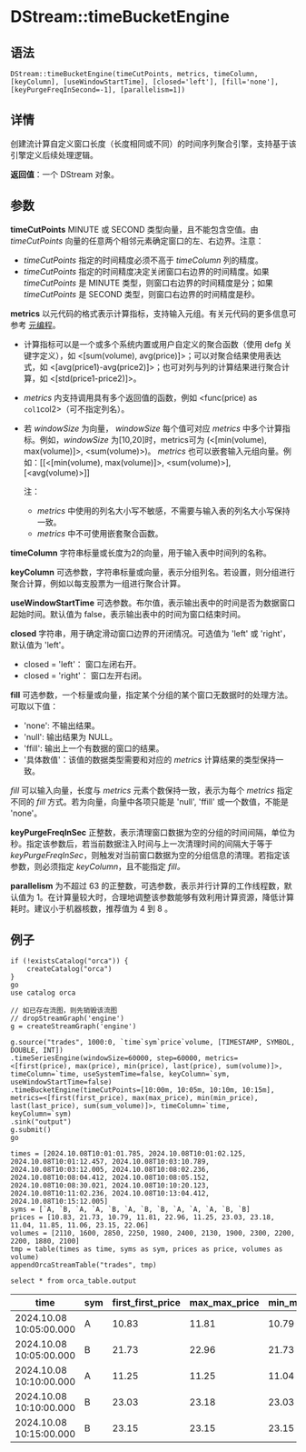 # DStream::timeBucketEngine

## 语法

`DStream::timeBucketEngine(timeCutPoints, metrics, timeColumn, [keyColumn],
[useWindowStartTime], [closed='left'], [fill='none'], [keyPurgeFreqInSecond=-1],
[parallelism=1])`

## 详情

创建流计算自定义窗口长度（长度相同或不同）的时间序列聚合引擎，支持基于该引擎定义后续处理逻辑。

**返回值**：一个 DStream 对象。

## 参数

**timeCutPoints** MINUTE 或 SECOND 类型向量，且不能包含空值。由
*timeCutPoints* 向量的任意两个相邻元素确定窗口的左、右边界。注意：

* *timeCutPoints* 指定的时间精度必须不高于 *timeColumn* 列的精度。
* *timeCutPoints* 指定的时间精度决定关闭窗口右边界的时间精度。如果 *timeCutPoints* 是
  MINUTE 类型，则窗口右边界的时间精度是分；如果 *timeCutPoints* 是 SECOND
  类型，则窗口右边界的时间精度是秒。

**metrics** 以元代码的格式表示计算指标，支持输入元组。有关元代码的更多信息可参考 [元编程](../c/../../progr/objs/meta_progr.html)。

* 计算指标可以是一个或多个系统内置或用户自定义的聚合函数（使用 defg 关键字定义），如
  <[sum(volume), avg(price)]>；可以对聚合结果使用表达式，如
  <[avg(price1)-avg(price2)]>；也可对列与列的计算结果进行聚合计算，如
  <[std(price1-price2)]>。
* *metrics* 内支持调用具有多个返回值的函数，例如 <func(price) as
  `col1`col2>（可不指定列名）。
* 若 *windowSize* 为向量， *windowSize* 每个值可对应
  *metrics* 中多个计算指标。例如，*windowSize* 为[10,20]时，metrics可为
  (<[min(volume), max(volume)]>, <sum(volume)>)。
  *metrics* 也可以嵌套输入元组向量。例如：[[<[min(volume), max(volume)]>,
  <sum(volume)>], [<avg(volume)>]]

  注：
  + *metrics* 中使用的列名大小写不敏感，不需要与输入表的列名大小写保持一致。
  + *metrics* 中不可使用嵌套聚合函数。

**timeColumn** 字符串标量或长度为2的向量，用于输入表中时间列的名称。

**keyColumn**
可选参数，字符串标量或向量，表示分组列名。若设置，则分组进行聚合计算，例如以每支股票为一组进行聚合计算。

**useWindowStartTime** 可选参数。布尔值，表示输出表中的时间是否为数据窗口起始时间。默认值为
false，表示输出表中的时间为窗口结束时间。

**closed** 字符串，用于确定滑动窗口边界的开闭情况。可选值为 'left' 或 'right'，默认值为
'left'。

* closed = 'left'： 窗口左闭右开。
* closed = 'right'： 窗口左开右闭。

**fill** 可选参数，一个标量或向量，指定某个分组的某个窗口无数据时的处理方法。可取以下值：

* 'none': 不输出结果。
* 'null': 输出结果为 NULL。
* 'ffill': 输出上一个有数据的窗口的结果。
* '具体数值'：该值的数据类型需要和对应的 *metrics* 计算结果的类型保持一致。

*fill* 可以输入向量，长度与 *metrics* 元素个数保持一致，表示为每个 *metrics* 指定不同的 *fill*
方式。若为向量，向量中各项只能是 'null', 'ffill' 或一个数值，不能是 'none'。

**keyPurgeFreqInSec**
正整数，表示清理窗口数据为空的分组的时间间隔，单位为秒。指定该参数后，若当前数据注入时间与上一次清理时间的间隔大于等于
*keyPurgeFreqInSec*，则触发对当前窗口数据为空的分组信息的清理。若指定该参数，则必须指定 *keyColumn*，且不能指定
*fill。*

**parallelism** 为不超过 63 的正整数，可选参数，表示并行计算的工作线程数，默认值为
1。在计算量较大时，合理地调整该参数能够有效利用计算资源，降低计算耗时。建议小于机器核数，推荐值为 4 到 8 。

## 例子

```
if (!existsCatalog("orca")) {
	createCatalog("orca")
}
go
use catalog orca

// 如已存在流图，则先销毁该流图
// dropStreamGraph('engine')
g = createStreamGraph('engine')

g.source("trades", 1000:0, `time`sym`price`volume, [TIMESTAMP, SYMBOL, DOUBLE, INT])
.timeSeriesEngine(windowSize=60000, step=60000, metrics=<[first(price), max(price), min(price), last(price), sum(volume)]>, timeColumn=`time, useSystemTime=false, keyColumn=`sym, useWindowStartTime=false)
.timeBucketEngine(timeCutPoints=[10:00m, 10:05m, 10:10m, 10:15m], metrics=<[first(first_price), max(max_price), min(min_price), last(last_price), sum(sum_volume)]>, timeColumn=`time,  keyColumn=`sym)
.sink("output")
g.submit()
go

times = [2024.10.08T10:01:01.785, 2024.10.08T10:01:02.125, 2024.10.08T10:01:12.457, 2024.10.08T10:03:10.789, 2024.10.08T10:03:12.005, 2024.10.08T10:08:02.236, 2024.10.08T10:08:04.412, 2024.10.08T10:08:05.152, 2024.10.08T10:08:30.021, 2024.10.08T10:10:20.123, 2024.10.08T10:11:02.236, 2024.10.08T10:13:04.412, 2024.10.08T10:15:12.005]
syms = [`A, `B, `A, `A, `B, `A, `B, `B, `A, `A, `A, `B, `B]
prices = [10.83, 21.73, 10.79, 11.81, 22.96, 11.25, 23.03, 23.18, 11.04, 11.85, 11.06, 23.15, 22.06]
volumes = [2110, 1600, 2850, 2250, 1980, 2400, 2130, 1900, 2300, 2200, 2200, 1880, 2100]
tmp = table(times as time, syms as sym, prices as price, volumes as volume)
appendOrcaStreamTable("trades", tmp)

select * from orca_table.output
```

| time | sym | first\_first\_price | max\_max\_price | min\_min\_price | last\_last\_price | sum\_sum\_volume |
| --- | --- | --- | --- | --- | --- | --- |
| 2024.10.08 10:05:00.000 | A | 10.83 | 11.81 | 10.79 | 11.81 | 7,210 |
| 2024.10.08 10:05:00.000 | B | 21.73 | 22.96 | 21.73 | 22.96 | 3,580 |
| 2024.10.08 10:10:00.000 | A | 11.25 | 11.25 | 11.04 | 11.04 | 4,700 |
| 2024.10.08 10:10:00.000 | B | 23.03 | 23.18 | 23.03 | 23.18 | 4,030 |
| 2024.10.08 10:15:00.000 | B | 23.15 | 23.15 | 23.15 | 23.15 | 1,880 |

